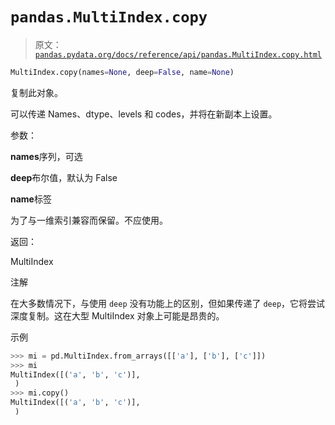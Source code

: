 # `pandas.MultiIndex.copy`

> 原文：[`pandas.pydata.org/docs/reference/api/pandas.MultiIndex.copy.html`](https://pandas.pydata.org/docs/reference/api/pandas.MultiIndex.copy.html)

```py
MultiIndex.copy(names=None, deep=False, name=None)
```

复制此对象。

可以传递 Names、dtype、levels 和 codes，并将在新副本上设置。

参数：

**names**序列，可选

**deep**布尔值，默认为 False

**name**标签

为了与一维索引兼容而保留。不应使用。

返回：

MultiIndex

注解

在大多数情况下，与使用 `deep` 没有功能上的区别，但如果传递了 `deep`，它将尝试深度复制。这在大型 MultiIndex 对象上可能是昂贵的。

示例

```py
>>> mi = pd.MultiIndex.from_arrays([['a'], ['b'], ['c']])
>>> mi
MultiIndex([('a', 'b', 'c')],
 )
>>> mi.copy()
MultiIndex([('a', 'b', 'c')],
 ) 
```
